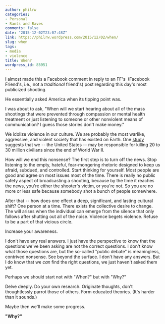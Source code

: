 ```yaml
---
author: philrw
categories:
- Personal
- Rants and Raves
comments: false
date: "2015-12-02T23:07:48Z"
link: https://philrw.wordpress.com/2015/12/02/when/
slug: when
tags:
- media
- violence
title: When?
wordpress_id: 85951
---
```


I almost made this a Facebook comment in reply to an FF's  (Facebook Friend's, i.e., not a _traditional_ friend's) post regarding this day's most publicized shooting.

He essentially asked America when its tipping point was.

I was about to ask, "When will we start hearing about all of the mass shootings that were prevented through compassion or mental health treatment or just listening to someone or other nonviolent means of communication? I guess those stories don't make money."<!--more-->

We idolize violence in our culture. We are probably the most warlike, aggressive, and violent society that has existed on Earth. One [study](http://www.sott.net/article/273517-Study-US-regime-has-killed-20-30-million-people-since-World-War-Two) suggests that we -- the United States -- may be responsible for killing 20 to 30 million civilians since the end of World War II.

How will we end this nonsense? The first step is to turn off the news. Stop listening to the empty, hateful, fear-mongering rhetoric designed to keep us afraid, subdued, and controlled. Start thinking for yourself. Most people are good and agree on most issues most of the time. There is really no public safety aspect of broadcasting a shooting, because by the time it reaches the news, you're either the shooter's victim, or you're not. So you are no more or less safe because somebody shot a bunch of people somewhere.

After that -- how does one effect a deep, significant, and lasting cultural shift? One person at a time. There exists the collective desire to change. The will arises when the individual can emerge from the silence that only follows after shutting out all of the noise. Violence begets violence. Refuse to be a part of that vicious circle.

Increase your awareness.

I don't have any real answers. I just have the perspective to know that the questions we've been asking are not the correct questions. I don't know what those questions are, but the so-called "public debate" is meaningless, contrived nonsense. See beyond the surface. I don't have any answers. But I do know that we _can_ find the right questions, we just haven't asked them yet.

Perhaps we should start not with "When?" but with "Why?"

Delve deeply. Do your own research. Originate thoughts, don't thoughtlessly parrot those of others. Form educated theories. (It's harder than it sounds.)

Maybe then we'll make some progress.

**"Why?"**


